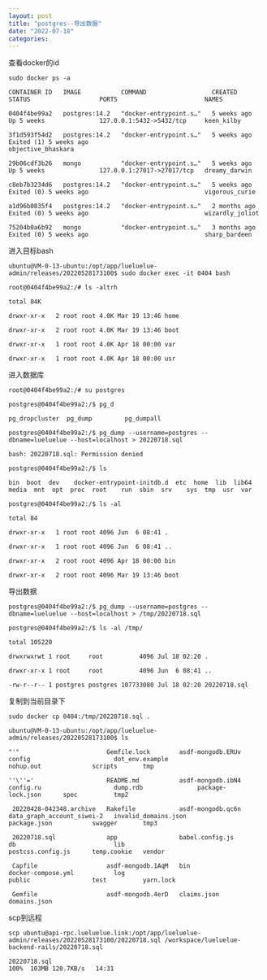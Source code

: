 ```yaml
---
layout: post
title: "postgres--导出数据"
date: "2022-07-18"
categories: 
---
```

<p>查看docker的id</p>

<pre>
<code>sudo docker ps -a

CONTAINER ID&nbsp;&nbsp; IMAGE&nbsp;&nbsp;&nbsp;&nbsp;&nbsp;&nbsp;&nbsp;&nbsp;&nbsp;&nbsp; COMMAND&nbsp;&nbsp;&nbsp;&nbsp;&nbsp;&nbsp;&nbsp;&nbsp;&nbsp;&nbsp;&nbsp;&nbsp;&nbsp;&nbsp;&nbsp;&nbsp;&nbsp; CREATED&nbsp;&nbsp;&nbsp;&nbsp;&nbsp;&nbsp;&nbsp; STATUS&nbsp;&nbsp;&nbsp;&nbsp;&nbsp;&nbsp;&nbsp;&nbsp;&nbsp;&nbsp;&nbsp;&nbsp;&nbsp;&nbsp;&nbsp;&nbsp;&nbsp;&nbsp; PORTS&nbsp;&nbsp;&nbsp;&nbsp;&nbsp;&nbsp;&nbsp;&nbsp;&nbsp;&nbsp;&nbsp;&nbsp;&nbsp;&nbsp;&nbsp;&nbsp;&nbsp;&nbsp;&nbsp;&nbsp;&nbsp;&nbsp;&nbsp; NAMES

0404f4be99a2&nbsp;&nbsp; postgres:14.2&nbsp;&nbsp; &quot;docker-entrypoint.s&hellip;&quot;&nbsp;&nbsp; 5 weeks ago&nbsp;&nbsp;&nbsp; Up 5 weeks&nbsp;&nbsp;&nbsp;&nbsp;&nbsp;&nbsp;&nbsp;&nbsp;&nbsp;&nbsp;&nbsp;&nbsp;&nbsp;&nbsp; 127.0.0.1:5432-&gt;5432/tcp&nbsp;&nbsp;&nbsp;&nbsp; keen_kilby

3f1d593f54d2&nbsp;&nbsp; postgres:14.2&nbsp;&nbsp; &quot;docker-entrypoint.s&hellip;&quot;&nbsp;&nbsp; 5 weeks ago&nbsp;&nbsp;&nbsp; Exited (1) 5 weeks ago&nbsp;&nbsp;&nbsp;&nbsp;&nbsp;&nbsp;&nbsp;&nbsp;&nbsp;&nbsp;&nbsp;&nbsp;&nbsp;&nbsp;&nbsp;&nbsp;&nbsp;&nbsp;&nbsp;&nbsp;&nbsp;&nbsp;&nbsp;&nbsp;&nbsp;&nbsp;&nbsp;&nbsp;&nbsp;&nbsp;&nbsp; objective_bhaskara

29b06cdf3b26&nbsp;&nbsp; mongo&nbsp;&nbsp;&nbsp;&nbsp;&nbsp;&nbsp;&nbsp;&nbsp;&nbsp;&nbsp; &quot;docker-entrypoint.s&hellip;&quot;&nbsp;&nbsp; 5 weeks ago&nbsp;&nbsp;&nbsp; Up 5 weeks&nbsp;&nbsp;&nbsp;&nbsp;&nbsp;&nbsp;&nbsp;&nbsp;&nbsp;&nbsp;&nbsp;&nbsp;&nbsp;&nbsp; 127.0.0.1:27017-&gt;27017/tcp&nbsp;&nbsp; dreamy_darwin

c8eb7b3234d6&nbsp;&nbsp; postgres:14.2&nbsp;&nbsp; &quot;docker-entrypoint.s&hellip;&quot;&nbsp;&nbsp; 5 weeks ago&nbsp;&nbsp;&nbsp; Exited (0) 5 weeks ago&nbsp;&nbsp;&nbsp;&nbsp;&nbsp;&nbsp;&nbsp;&nbsp;&nbsp;&nbsp;&nbsp;&nbsp;&nbsp;&nbsp;&nbsp;&nbsp;&nbsp;&nbsp;&nbsp;&nbsp;&nbsp;&nbsp;&nbsp;&nbsp;&nbsp;&nbsp;&nbsp;&nbsp;&nbsp;&nbsp;&nbsp; vigorous_curie

a1d96b0835f4&nbsp;&nbsp; postgres:14.2&nbsp;&nbsp; &quot;docker-entrypoint.s&hellip;&quot;&nbsp;&nbsp; 2 months ago&nbsp;&nbsp; Exited (0) 5 weeks ago&nbsp;&nbsp;&nbsp;&nbsp;&nbsp;&nbsp;&nbsp;&nbsp;&nbsp;&nbsp;&nbsp;&nbsp;&nbsp;&nbsp;&nbsp;&nbsp;&nbsp;&nbsp;&nbsp;&nbsp;&nbsp;&nbsp;&nbsp;&nbsp;&nbsp;&nbsp;&nbsp;&nbsp;&nbsp;&nbsp;&nbsp; wizardly_joliot

75204b0a6b92&nbsp;&nbsp; mongo&nbsp;&nbsp;&nbsp;&nbsp;&nbsp;&nbsp;&nbsp;&nbsp;&nbsp;&nbsp; &quot;docker-entrypoint.s&hellip;&quot;&nbsp;&nbsp; 3 months ago&nbsp;&nbsp; Exited (0) 5 weeks ago&nbsp;&nbsp;&nbsp;&nbsp;&nbsp;&nbsp;&nbsp;&nbsp;&nbsp;&nbsp;&nbsp;&nbsp;&nbsp;&nbsp;&nbsp;&nbsp;&nbsp;&nbsp;&nbsp;&nbsp;&nbsp;&nbsp;&nbsp;&nbsp;&nbsp;&nbsp;&nbsp;&nbsp;&nbsp;&nbsp;&nbsp; sharp_bardeen</code>
</pre>

<p>进入目标bash</p>

<pre>
<code>ubuntu@VM-0-13-ubuntu:/opt/app/lueluelue-admin/releases/20220528173100$ sudo docker exec -it 0404 bash

root@0404f4be99a2:/# ls -altrh

total 84K

drwxr-xr-x&nbsp;&nbsp; 2 root root 4.0K Mar 19 13:46 home

drwxr-xr-x&nbsp;&nbsp; 2 root root 4.0K Mar 19 13:46 boot

drwxr-xr-x&nbsp;&nbsp; 1 root root 4.0K Apr 18 00:00 var

drwxr-xr-x&nbsp;&nbsp; 1 root root 4.0K Apr 18 00:00 usr</code></pre>

<p>进入数据库</p>

<pre>
<code>root@0404f4be99a2:/# su postgres

postgres@0404f4be99a2:/$ pg_d

pg_dropcluster&nbsp; pg_dump&nbsp;&nbsp;&nbsp;&nbsp;&nbsp;&nbsp;&nbsp;&nbsp; pg_dumpall&nbsp;&nbsp;

postgres@0404f4be99a2:/$ pg_dump --username=postgres --dbname=lueluelue --host=localhost &gt; 20220718.sql

bash: 20220718.sql: Permission denied

postgres@0404f4be99a2:/$ ls

bin&nbsp; boot&nbsp; dev&nbsp;&nbsp; &nbsp;docker-entrypoint-initdb.d&nbsp; etc&nbsp; home&nbsp; lib&nbsp; lib64&nbsp; media&nbsp; mnt&nbsp; opt&nbsp; proc&nbsp; root&nbsp;&nbsp; &nbsp;run&nbsp; sbin&nbsp; srv&nbsp;&nbsp; &nbsp;sys&nbsp; tmp&nbsp; usr&nbsp; var

postgres@0404f4be99a2:/$ ls -al

total 84

drwxr-xr-x&nbsp;&nbsp; 1 root root 4096 Jun&nbsp; 6 08:41 .

drwxr-xr-x&nbsp;&nbsp; 1 root root 4096 Jun&nbsp; 6 08:41 ..

drwxr-xr-x&nbsp;&nbsp; 2 root root 4096 Apr 18 00:00 bin

drwxr-xr-x&nbsp;&nbsp; 2 root root 4096 Mar 19 13:46 boot</code></pre>

<p>导出数据</p>

<p><code>postgres@0404f4be99a2:/$ pg_dump --username=postgres --dbname=lueluelue --host=localhost &gt; /tmp/20220718.sql<br />
postgres@0404f4be99a2:/$ ls -al /tmp/<br />
total 105220<br />
drwxrwxrwt 1 root&nbsp;&nbsp;&nbsp;&nbsp; root&nbsp;&nbsp;&nbsp;&nbsp;&nbsp;&nbsp;&nbsp;&nbsp;&nbsp; 4096 Jul 18 02:20 .<br />
drwxr-xr-x 1 root&nbsp;&nbsp;&nbsp;&nbsp; root&nbsp;&nbsp;&nbsp;&nbsp;&nbsp;&nbsp;&nbsp;&nbsp;&nbsp; 4096 Jun&nbsp; 6 08:41 ..<br />
-rw-r--r-- 1 postgres postgres 107733080 Jul 18 02:20 20220718.sql</code></p>

<p>复制到当前目录下</p>

<pre>
<code>sudo docker cp 0404:/tmp/20220718.sql .

ubuntu@VM-0-13-ubuntu:/opt/app/lueluelue-admin/releases/20220528173100$ ls

&quot;&#39;&quot;&nbsp;&nbsp;&nbsp;&nbsp;&nbsp;&nbsp;&nbsp;&nbsp;&nbsp;&nbsp;&nbsp;&nbsp;&nbsp;&nbsp;&nbsp;&nbsp;&nbsp;&nbsp;&nbsp;&nbsp;&nbsp;&nbsp;&nbsp; Gemfile.lock&nbsp;&nbsp;&nbsp;&nbsp;&nbsp;&nbsp;&nbsp; asdf-mongodb.ERUv&nbsp;&nbsp; config&nbsp;&nbsp;&nbsp;&nbsp;&nbsp;&nbsp;&nbsp;&nbsp;&nbsp;&nbsp;&nbsp;&nbsp;&nbsp;&nbsp;&nbsp;&nbsp;&nbsp;&nbsp;&nbsp;&nbsp;&nbsp;&nbsp; dot_env.example&nbsp;&nbsp;&nbsp;&nbsp;&nbsp;&nbsp;&nbsp; nohup.out&nbsp;&nbsp;&nbsp;&nbsp;&nbsp;&nbsp;&nbsp;&nbsp;&nbsp;&nbsp;&nbsp;&nbsp;&nbsp; scripts&nbsp;&nbsp;&nbsp;&nbsp;&nbsp;&nbsp; tmp

&#39;&#39;\&#39;&#39;=&#39;&nbsp;&nbsp;&nbsp;&nbsp;&nbsp;&nbsp;&nbsp;&nbsp;&nbsp;&nbsp;&nbsp;&nbsp;&nbsp;&nbsp;&nbsp;&nbsp;&nbsp;&nbsp;&nbsp; README.md&nbsp;&nbsp;&nbsp;&nbsp;&nbsp;&nbsp;&nbsp;&nbsp;&nbsp;&nbsp; asdf-mongodb.ibN4&nbsp;&nbsp; config.ru&nbsp;&nbsp;&nbsp;&nbsp;&nbsp;&nbsp;&nbsp;&nbsp;&nbsp;&nbsp;&nbsp;&nbsp;&nbsp;&nbsp;&nbsp;&nbsp;&nbsp;&nbsp;&nbsp; dump.rdb&nbsp;&nbsp;&nbsp;&nbsp;&nbsp;&nbsp;&nbsp;&nbsp;&nbsp;&nbsp;&nbsp;&nbsp;&nbsp;&nbsp; package-lock.json&nbsp;&nbsp;&nbsp;&nbsp;&nbsp; spec&nbsp;&nbsp;&nbsp;&nbsp;&nbsp;&nbsp;&nbsp;&nbsp;&nbsp; tmp2

&nbsp;20220428-042348.archive&nbsp;&nbsp; Rakefile&nbsp;&nbsp;&nbsp;&nbsp;&nbsp;&nbsp;&nbsp;&nbsp;&nbsp;&nbsp;&nbsp; asdf-mongodb.qc6n&nbsp;&nbsp; data_graph_account_siwei-2&nbsp;&nbsp; invalid_domains.json&nbsp;&nbsp; package.json&nbsp;&nbsp;&nbsp;&nbsp;&nbsp;&nbsp;&nbsp;&nbsp;&nbsp;&nbsp; swagger&nbsp;&nbsp;&nbsp;&nbsp;&nbsp;&nbsp; tmp3

&nbsp;20220718.sql&nbsp;&nbsp;&nbsp;&nbsp;&nbsp;&nbsp;&nbsp;&nbsp;&nbsp;&nbsp;&nbsp;&nbsp;&nbsp; app&nbsp;&nbsp;&nbsp;&nbsp;&nbsp;&nbsp;&nbsp;&nbsp;&nbsp;&nbsp;&nbsp;&nbsp;&nbsp;&nbsp;&nbsp;&nbsp; babel.config.js&nbsp;&nbsp;&nbsp;&nbsp; db&nbsp;&nbsp;&nbsp;&nbsp;&nbsp;&nbsp;&nbsp;&nbsp;&nbsp;&nbsp;&nbsp;&nbsp;&nbsp;&nbsp;&nbsp;&nbsp;&nbsp;&nbsp;&nbsp;&nbsp;&nbsp;&nbsp;&nbsp;&nbsp;&nbsp;&nbsp; lib&nbsp;&nbsp;&nbsp;&nbsp;&nbsp;&nbsp;&nbsp;&nbsp;&nbsp;&nbsp;&nbsp;&nbsp;&nbsp;&nbsp;&nbsp;&nbsp;&nbsp;&nbsp;&nbsp; postcss.config.js&nbsp;&nbsp;&nbsp;&nbsp;&nbsp; temp.cookie&nbsp;&nbsp; vendor

&nbsp;Capfile&nbsp;&nbsp;&nbsp;&nbsp;&nbsp;&nbsp;&nbsp;&nbsp;&nbsp;&nbsp;&nbsp;&nbsp;&nbsp;&nbsp;&nbsp;&nbsp;&nbsp;&nbsp; asdf-mongodb.1AqM&nbsp;&nbsp; bin&nbsp;&nbsp;&nbsp;&nbsp;&nbsp;&nbsp;&nbsp;&nbsp;&nbsp;&nbsp;&nbsp;&nbsp;&nbsp;&nbsp;&nbsp;&nbsp; docker-compose.yml&nbsp;&nbsp;&nbsp;&nbsp;&nbsp;&nbsp;&nbsp;&nbsp;&nbsp;&nbsp; log&nbsp;&nbsp;&nbsp;&nbsp;&nbsp;&nbsp;&nbsp;&nbsp;&nbsp;&nbsp;&nbsp;&nbsp;&nbsp;&nbsp;&nbsp;&nbsp;&nbsp;&nbsp;&nbsp; public&nbsp;&nbsp;&nbsp;&nbsp;&nbsp;&nbsp;&nbsp;&nbsp;&nbsp;&nbsp;&nbsp;&nbsp;&nbsp;&nbsp;&nbsp;&nbsp; test&nbsp;&nbsp;&nbsp;&nbsp;&nbsp;&nbsp;&nbsp;&nbsp;&nbsp; yarn.lock

&nbsp;Gemfile&nbsp;&nbsp;&nbsp;&nbsp;&nbsp;&nbsp;&nbsp;&nbsp;&nbsp;&nbsp;&nbsp;&nbsp;&nbsp;&nbsp;&nbsp;&nbsp;&nbsp;&nbsp; asdf-mongodb.4erD&nbsp;&nbsp; claims.json&nbsp;&nbsp;&nbsp;&nbsp;&nbsp;&nbsp;&nbsp;&nbsp; domains.json&nbsp;&nbsp;&nbsp;&nbsp;&nbsp;&nbsp;</code></pre>

<p>scp到远程</p>

<pre>
<code>scp ubuntu@api-rpc.lueluelue.link:/opt/app/lueluelue-admin/releases/20220528173100/20220718.sql /workspace/lueluelue-backend-rails/20220718.sql

20220718.sql&nbsp;&nbsp;&nbsp;&nbsp;&nbsp;&nbsp;&nbsp;&nbsp;&nbsp;&nbsp;&nbsp;&nbsp;&nbsp;&nbsp;&nbsp;&nbsp;&nbsp;&nbsp;&nbsp;&nbsp;&nbsp;&nbsp;&nbsp;&nbsp;&nbsp;&nbsp;&nbsp;&nbsp;&nbsp;&nbsp;&nbsp;&nbsp;&nbsp;&nbsp;&nbsp;&nbsp;&nbsp;&nbsp;&nbsp;&nbsp;&nbsp;&nbsp;&nbsp;&nbsp;&nbsp;&nbsp;&nbsp;&nbsp;&nbsp;&nbsp;&nbsp;&nbsp;&nbsp;&nbsp;&nbsp;&nbsp;&nbsp;&nbsp;&nbsp;&nbsp;&nbsp;&nbsp;&nbsp;&nbsp;&nbsp;&nbsp;&nbsp;&nbsp;&nbsp;&nbsp;&nbsp;&nbsp;&nbsp;&nbsp;&nbsp;&nbsp;&nbsp;&nbsp;&nbsp;&nbsp;&nbsp;&nbsp;&nbsp;&nbsp;&nbsp;&nbsp;&nbsp;&nbsp;&nbsp;&nbsp;&nbsp;&nbsp;&nbsp;&nbsp;&nbsp;&nbsp;&nbsp;&nbsp;&nbsp;&nbsp;&nbsp;&nbsp;&nbsp;&nbsp;&nbsp;&nbsp;&nbsp;&nbsp;&nbsp;&nbsp;&nbsp;&nbsp;&nbsp;&nbsp;&nbsp;&nbsp;&nbsp;&nbsp;&nbsp;&nbsp;&nbsp;&nbsp;&nbsp;&nbsp;&nbsp;&nbsp; 100%&nbsp; 103MB 120.7KB/s&nbsp;&nbsp; 14:31</code></pre>

<p>&nbsp;</p>

